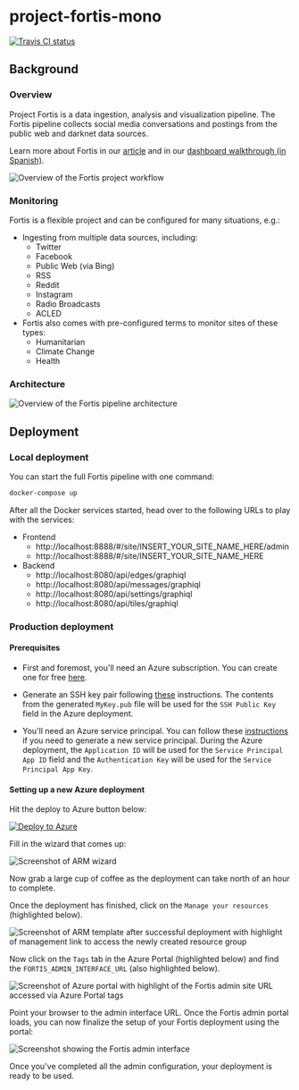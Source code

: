 # project-fortis-mono

[![Travis CI status](https://api.travis-ci.org/CatalystCode/project-fortis-mono.svg?branch=master)](https://travis-ci.org/CatalystCode/project-fortis-mono)

## Background

### Overview

Project Fortis is a data ingestion, analysis and visualization pipeline. The
Fortis pipeline collects social media conversations and postings from the public
web and darknet data sources.

Learn more about Fortis in our [article](https://aka.ms/fortis-story) and in our
[dashboard walkthrough (in Spanish)](http://aka.ms/fortis-colombia-demo).

![Overview of the Fortis project workflow](https://user-images.githubusercontent.com/7635865/31245700-cd8193be-a9d0-11e7-9558-e78dd15951a2.png)

### Monitoring

Fortis is a flexible project and can be configured for many situations, e.g.:
* Ingesting from multiple data sources, including:
  - Twitter
  - Facebook
  - Public Web (via Bing)
  - RSS
  - Reddit
  - Instagram
  - Radio Broadcasts
  - ACLED
* Fortis also comes with pre-configured terms to monitor sites of these types:
  - Humanitarian
  - Climate Change
  - Health

### Architecture

![Overview of the Fortis pipeline architecture](https://user-images.githubusercontent.com/1086421/33353437-d1ed7fc8-d47b-11e7-9f05-818723f8c09c.png)

## Deployment

### Local deployment

You can start the full Fortis pipeline with one command:

```sh
docker-compose up
```

After all the Docker services started, head over to the following URLs to play
with the services:

* Frontend
  - http://localhost:8888/#/site/INSERT_YOUR_SITE_NAME_HERE/admin
  - http://localhost:8888/#/site/INSERT_YOUR_SITE_NAME_HERE
* Backend
  - http://localhost:8080/api/edges/graphiql
  - http://localhost:8080/api/messages/graphiql
  - http://localhost:8080/api/settings/graphiql
  - http://localhost:8080/api/tiles/graphiql

### Production deployment

#### Prerequisites

* First and foremost, you'll need an Azure subscription. You can create one for
  free [here](https://azure.microsoft.com/en-us/free/).

* Generate an SSH key pair following [these](https://help.github.com/articles/generating-a-new-ssh-key-and-adding-it-to-the-ssh-agent/)
  instructions. The contents from the generated `MyKey.pub` file will be used
  for the `SSH Public Key` field in the Azure deployment.

* You'll need an Azure service principal. You can follow these [instructions](https://docs.microsoft.com/en-us/azure/azure-resource-manager/resource-group-create-service-principal-portal)
  if you need to generate a new service principal. During the Azure deployment,
  the `Application ID` will be used for the `Service Principal App ID` field
  and the `Authentication Key` will be used for the `Service Principal App Key`.

#### Setting up a new Azure deployment

Hit the deploy to Azure button below:

[![Deploy to Azure](http://azuredeploy.net/deploybutton.svg)](https://deploy.azure.com/?repository=https://github.com/catalystcode/project-fortis-mono/tree/master?ptmpl=azuredeploy.parameters.json)

Fill in the wizard that comes up:

![Screenshot of ARM wizard](https://user-images.githubusercontent.com/7635865/27882830-e785819c-6193-11e7-9b27-5fc452f23b1a.png)

Now grab a large cup of coffee as the deployment can take north of an hour to
complete.

Once the deployment has finished, click on the `Manage your resources`
(highlighted below).

![Screenshot of ARM template after successful deployment with highlight of management link to access the newly created resource group](https://user-images.githubusercontent.com/1086421/33331326-4437a7fe-d42f-11e7-8b4a-19b968b4705b.png)

Now click on the `Tags` tab in the Azure Portal (highlighted below) and find the
`FORTIS_ADMIN_INTERFACE_URL` (also highlighted below).

![Screenshot of Azure portal with highlight of the Fortis admin site URL accessed via Azure Portal tags](https://user-images.githubusercontent.com/1086421/33331249-1b1ce1f4-d42f-11e7-8341-0100660e9e74.png)

Point your browser to the admin interface URL. Once the Fortis admin portal
loads, you can now finalize the setup of your Fortis deployment using the portal:

![Screenshot showing the Fortis admin interface](https://user-images.githubusercontent.com/1086421/33331562-e9e589be-d42f-11e7-870c-6b758ec2141a.png)

Once you've completed all the admin configuration, your deployment is ready to
be used.
